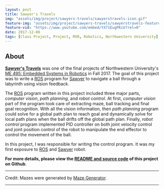 ```yaml
---
layout: post
title: Sawyer's Travels
img: "assets/img/project/sawyers-travels/sawyerstravels-icon.gif"
feature-img: "assets/img/project/sawyers-travels/sawyerstravels-feature-maze.png"
feature-vid: "https://www.youtube.com/embed/YX71EugPKcU?rel=0"
date: 2017-12-06
tags: [Class Project, Project, MSR, Robotics, Northwestern University]
---
```


## About

**[Sawyer's Travels][SAWYERS_GIT]** was one of the final projects of Northwestern University's [ME 495: Embedded Systems in Robotics][ME495] in Fall 2017. The goal of this project was to write a [ROS][ROS] program for [Sawyer][SAWYER] to navigate a ball through a labyrinth using vision feedback.

The [ROS][ROS] program written in this project included three major parts, *computer vision*, *path planning*, and *robot control*. At first, *computer vision* part of the program took care of extracting maze, ball tracking and final goal recognition. With all the vision information, then *path planning* program could solve for a global path plan to reach goal and dynamically solve for local path plans when the ball drifts off the global path plan. Finally, *robot control* program implemented PID controller on both joint velocity control and joint position control of the robot to manipulate the end effector to control the movement of the ball.

In this project, I was responsible for writing the control program. It was my first exposure to [ROS][ROS] and [Sawyer][SAWYER] robot.

**For more details, please view the [README and source code][SAWYERS_GIT] of this project on Github**.

***
Credit: Mazes were generated by [Maze Generator][MG].

***
[ME495]: http://www.mccormick.northwestern.edu/mechanical/courses/descriptions/495-embedded-systems-in-robotics.html
[ROS]: https://en.wikipedia.org/wiki/Robot_Operating_System
[SAWYER]: http://www.rethinkrobotics.com/sawyer/
[SAWYERS_GIT]: https://github.com/anapervan/Sawyers-Travels
[MG]: http://www.mazegenerator.net/
